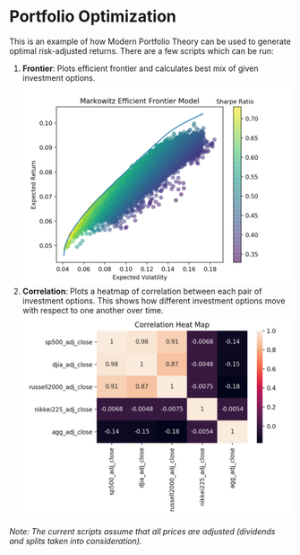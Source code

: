 # Portfolio Optimization
This is an example of how Modern Portfolio Theory can be used to generate optimal risk-adjusted returns. There are a few scripts which can be run:

1. **Frontier**: Plots efficient frontier and calculates best mix of given investment options.
![Efficient Frontier](figures/efficient_frontier.png)
2. **Correlation**: Plots a heatmap of correlation between each pair of investment options. This shows how different investment options move with respect to one another over time.
![Covariance Heatmap](figures/correlation.png)

*Note: The current scripts assume that all prices are adjusted (dividends and splits taken into consideration).*